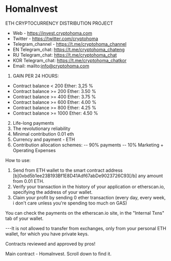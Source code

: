 # HomaInvest
ETH CRYPTOCURRENCY DISTRIBUTION PROJECT

- Web              - https://invest.cryptohoma.com
- Twitter          - https://twitter.com/cryptohoma
- Telegram_channel - https://t.me/cryptohoma_channel
- EN  Telegram_chat: https://t.me/cryptohoma_chateng
- RU  Telegram_chat: https://t.me/cryptohoma_chat
- KOR Telegram_chat: https://t.me/cryptohoma_chatkor
- Email:             mailto:info@cryptohoma.com


1. GAIN PER 24 HOURS:
 - Contract balance  < 200 Ether: 3,25 %
 - Contract balance >= 200 Ether: 3.50 %
 - Contract balance >= 400 Ether: 3.75 %
 - Contract balance >= 600 Ether: 4.00 %
 - Contract balance >= 800 Ether: 4.25 %
 - Contract balance >= 1000 Ether: 4.50 %


2. Life-long payments
3. The revolutionary reliability
4. Minimal contribution 0.01 eth
5. Currency and payment - ETH
6. Contribution allocation schemes:
  -- 90% payments
  -- 10% Marketing + Operating Expenses


How to use:
  1. Send from ETH wallet to the smart contract address [b]0xbd5b1ee23B193Bf1E8D41Adf67abDe9023726C93[/b]
     any amount from 0.01 ETH.
  2. Verify your transaction in the history of your application or etherscan.io, specifying the address
     of your wallet.
  3. Claim your profit by sending 0 ether transaction (every day, every week, i don't care unless you're
      spending too much on GAS)

 You can check the payments on the etherscan.io site, in the "Internal Txns" tab of your wallet.

 ---It is not allowed to transfer from exchanges, only from your personal ETH wallet, for which you
 have private keys.

 Contracts reviewed and approved by pros!

 Main contract - HomaInvest. Scroll down to find it.
